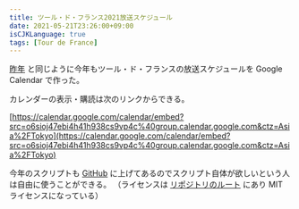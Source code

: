 ```yaml
---
title: ツール・ド・フランス2021放送スケジュール
date: 2021-05-21T23:26:00+09:00
isCJKLanguage: true
tags: [Tour de France]
---
```


[昨年](https://f110.jp/posts/tdf-2020-calendar/) と同じように今年もツール・ド・フランスの放送スケジュールを Google Calendar で作った。

カレンダーの表示・購読は次のリンクからできる。

[https://calendar.google.com/calendar/embed?src=o6sioj47ebi4h41h938cs9vp4c%40group.calendar.google.com&ctz=Asia%2FTokyo](https://calendar.google.com/calendar/embed?src=o6sioj47ebi4h41h938cs9vp4c%40group.calendar.google.com&ctz=Asia%2FTokyo)

今年のスクリプトも [GitHub](https://github.com/f110/mono/blob/7f07ef69941389cf3828091fbf1affc1730f8c36/ruby/bin/tdf) に上げてあるのでスクリプト自体が欲しいという人は自由に使うことができる。
（ライセンスは [リポジトリのルート](https://github.com/f110/mono/blob/master/LICENSE) にあり MIT ライセンスになっている）
